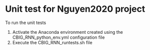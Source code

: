 Unit test for Nguyen2020 project
====

To run the unit tests

1. Activate the Anaconda environment created using the CBIG_RNN_python_env.yml configuration file
2. Execute the CBIG_RNN_runtests.sh file
